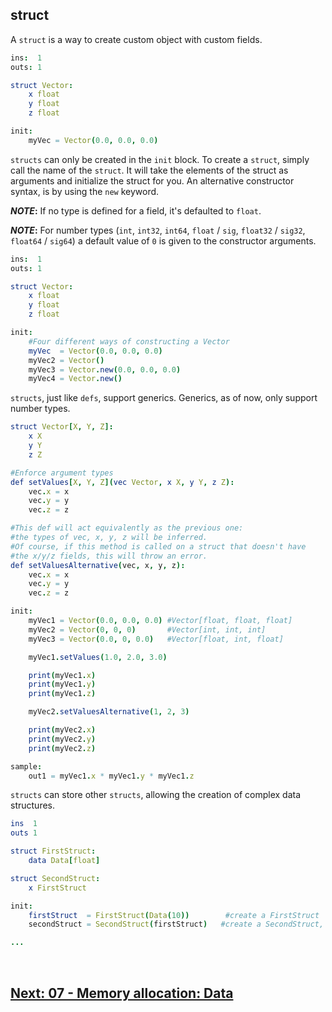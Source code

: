 ## struct

A `struct` is a way to create custom object with custom fields. 

```nim
ins:  1
outs: 1

struct Vector:
    x float
    y float
    z float

init:
    myVec = Vector(0.0, 0.0, 0.0)
```

`structs` can only be created in the `init` block. To create a `struct`, simply call the name of the `struct`. It will take the elements of the struct as arguments and initialize the struct for you.
An alternative constructor syntax, is by using the `new` keyword.

**_NOTE_:** If no type is defined for a field, it's defaulted to `float`.

**_NOTE_:** For number types (`int`, `int32`, `int64`, `float` / `sig`, `float32` / `sig32`, `float64` / `sig64`) a default value of `0` is given to the constructor arguments.

```nim
ins:  1
outs: 1

struct Vector:
    x float
    y float
    z float

init:
    #Four different ways of constructing a Vector
    myVec  = Vector(0.0, 0.0, 0.0)
    myVec2 = Vector()
    myVec3 = Vector.new(0.0, 0.0, 0.0)
    myVec4 = Vector.new()
```

`structs`, just like `defs`, support generics. Generics, as of now, only support number types.

```nim
struct Vector[X, Y, Z]:
    x X
    y Y
    z Z

#Enforce argument types
def setValues[X, Y, Z](vec Vector, x X, y Y, z Z):
    vec.x = x
    vec.y = y
    vec.z = z

#This def will act equivalently as the previous one:
#the types of vec, x, y, z will be inferred.
#Of course, if this method is called on a struct that doesn't have
#the x/y/z fields, this will throw an error.
def setValuesAlternative(vec, x, y, z):
    vec.x = x
    vec.y = y
    vec.z = z

init:
    myVec1 = Vector(0.0, 0.0, 0.0) #Vector[float, float, float]
    myVec2 = Vector(0, 0, 0)       #Vector[int, int, int]
    myVec3 = Vector(0.0, 0, 0.0)   #Vector[float, int, float]

    myVec1.setValues(1.0, 2.0, 3.0)

    print(myVec1.x)
    print(myVec1.y)
    print(myVec1.z)

    myVec2.setValuesAlternative(1, 2, 3)

    print(myVec2.x)
    print(myVec2.y)
    print(myVec2.z)

sample:
    out1 = myVec1.x * myVec1.y * myVec1.z
```

`structs` can store other `structs`, allowing the creation of complex data structures.

```nim
ins  1
outs 1

struct FirstStruct:
    data Data[float]

struct SecondStruct:
    x FirstStruct

init:
    firstStruct  = FirstStruct(Data(10))        #create a FirstStruct
    secondStruct = SecondStruct(firstStruct)   #create a SecondStruct, using the previously declared firstStruct

...
```

<br>

## [Next: 07 - Memory allocation: Data](07_data.md)